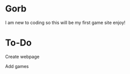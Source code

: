 # Gorb
I am new to coding so this will be my first game site
enjoy!

# To-Do
Create webpage

Add games
